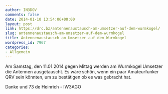 ```yaml
---
author: IN3DOV
comments: false
date: 2014-01-10 13:54:06+00:00
layout: post
link: https://drc.bz/antennenaustausch-am-umsetzer-auf-dem-wurmkogel/
slug: antennenaustausch-am-umsetzer-auf-dem-wurmkogel
title: Antennenaustausch am Umsetzer auf dem Wurmkogel
wordpress_id: 7967
categories:
- Allgemein
---
```


Am Samstag, den 11.01.2014 gegen Mittag werden am Wurmkogel Umsetzer die Antennen ausgetauscht. Es wäre schön, wenn ein paar Amateurfunker QRV sein könnten, um zu bestätigen ob es was gebracht hat.


Danke und 73 de Heinrich - IW3AGO
